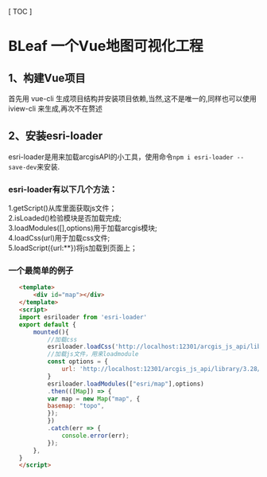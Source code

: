 [ TOC ]
# BLeaf 一个Vue地图可视化工程
## 1、构建Vue项目
首先用 vue-cli 生成项目结构并安装项目依赖,当然,这不是唯一的,同样也可以使用 iview-cli 来生成,再次不在赘述
## 2、安装esri-loader
 esri-loader是用来加载arcgisAPI的小工具，使用命令`npm i esri-loader --save-dev`来安装.
 ### esri-loader有以下几个方法：
 1.getScript()从库里面获取js文件；  
 2.isLoaded()检验模块是否加载完成;  
 3.loadModules([],options)用于加载arcgis模块;  
 4.loadCss(url)用于加载css文件;  
 5.loadScript({url:**})将js加载到页面上；
 ### 一个最简单的例子
 ``` html
    <template>
        <div id="map"></div>
    </template>
    <script>
    import esriloader from 'esri-loader'
    export default {
        mounted(){
            //加载css
            esriloader.loadCss('http://localhost:12301/arcgis_js_api/library/3.28/3.28/esri/css/esri.css');
            //加载js文件，用来loadmodule
            const options = {
                url: 'http://localhost:12301/arcgis_js_api/library/3.28/3.28/init.js'
            }
            esriloader.loadModules(["esri/map"],options)
            .then(([Map]) => {
            var map = new Map("map", {
            basemap: "topo", 
            });
            })
            .catch(err => {
                console.error(err);
            });
        },
    }
    </script>
 ```